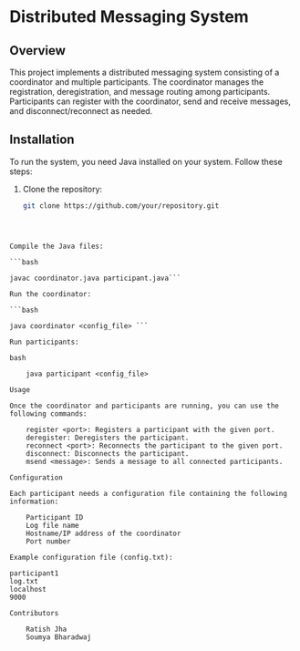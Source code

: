 
# Distributed Messaging System

## Overview

This project implements a distributed messaging system consisting of a coordinator and multiple participants. The coordinator manages the registration, deregistration, and message routing among participants. Participants can register with the coordinator, send and receive messages, and disconnect/reconnect as needed.

## Installation

To run the system, you need Java installed on your system. Follow these steps:

1. Clone the repository:

   ```bash
   git clone https://github.com/your/repository.git
```



Compile the Java files:

```bash

javac coordinator.java participant.java```

Run the coordinator:

```bash

java coordinator <config_file> ```

Run participants:

bash

    java participant <config_file>

Usage

Once the coordinator and participants are running, you can use the following commands:

    register <port>: Registers a participant with the given port.
    deregister: Deregisters the participant.
    reconnect <port>: Reconnects the participant to the given port.
    disconnect: Disconnects the participant.
    msend <message>: Sends a message to all connected participants.

Configuration

Each participant needs a configuration file containing the following information:

    Participant ID
    Log file name
    Hostname/IP address of the coordinator
    Port number

Example configuration file (config.txt):

participant1
log.txt
localhost
9000

Contributors

    Ratish Jha
    Soumya Bharadwaj

